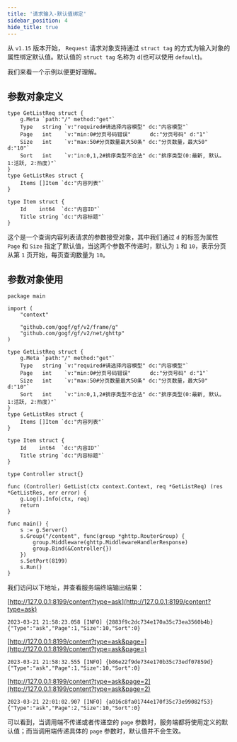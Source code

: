 ```yaml
---
title: '请求输入-默认值绑定'
sidebar_position: 4
hide_title: true
---
```


从 `v1.15` 版本开始， `Request` 请求对象支持通过 `struct tag` 的方式为输入对象的属性绑定默认值。默认值的 `struct tag` 名称为 `d`(也可以使用 `default`)。

我们来看一个示例以便更好理解。

## 参数对象定义

```
type GetListReq struct {
	g.Meta `path:"/" method:"get"`
	Type   string `v:"required#请选择内容模型" dc:"内容模型"`
	Page   int    `v:"min:0#分页号码错误"      dc:"分页号码" d:"1"`
	Size   int    `v:"max:50#分页数量最大50条" dc:"分页数量，最大50" d:"10"`
	Sort   int    `v:"in:0,1,2#排序类型不合法" dc:"排序类型(0:最新, 默认。1:活跃, 2:热度)"`
}
type GetListRes struct {
	Items []Item `dc:"内容列表"`
}

type Item struct {
	Id    int64  `dc:"内容ID"`
	Title string `dc:"内容标题"`
}
```

这个是一个查询内容列表请求的参数接受对象，其中我们通过 `d` 的标签为属性 `Page` 和 `Size` 指定了默认值，当这两个参数不传递时，默认为 `1` 和 `10`，表示分页从第 `1` 页开始，每页查询数量为 `10`。

## 参数对象使用

```
package main

import (
	"context"

	"github.com/gogf/gf/v2/frame/g"
	"github.com/gogf/gf/v2/net/ghttp"
)

type GetListReq struct {
	g.Meta `path:"/" method:"get"`
	Type   string `v:"required#请选择内容模型" dc:"内容模型"`
	Page   int    `v:"min:0#分页号码错误"      dc:"分页号码" d:"1"`
	Size   int    `v:"max:50#分页数量最大50条" dc:"分页数量，最大50" d:"10"`
	Sort   int    `v:"in:0,1,2#排序类型不合法" dc:"排序类型(0:最新, 默认。1:活跃, 2:热度)"`
}
type GetListRes struct {
	Items []Item `dc:"内容列表"`
}

type Item struct {
	Id    int64  `dc:"内容ID"`
	Title string `dc:"内容标题"`
}

type Controller struct{}

func (Controller) GetList(ctx context.Context, req *GetListReq) (res *GetListRes, err error) {
	g.Log().Info(ctx, req)
	return
}

func main() {
	s := g.Server()
	s.Group("/content", func(group *ghttp.RouterGroup) {
		group.Middleware(ghttp.MiddlewareHandlerResponse)
		group.Bind(&Controller{})
	})
	s.SetPort(8199)
	s.Run()
}
```

我们访问以下地址，并查看服务端终端输出结果：

[http://127.0.0.1:8199/content?type=ask](http://127.0.0.1:8199/content?type=ask)

```
2023-03-21 21:58:23.058 [INFO] {2883f9c2dc734e170a35c73ea3560b4b} {"Type":"ask","Page":1,"Size":10,"Sort":0}
```

[http://127.0.0.1:8199/content?type=ask&page=](http://127.0.0.1:8199/content?type=ask&page=)

```
2023-03-21 21:58:32.555 [INFO] {b86e22f9de734e170b35c73edf07859d} {"Type":"ask","Page":1,"Size":10,"Sort":0}
```

[http://127.0.0.1:8199/content?type=ask&page=2](http://127.0.0.1:8199/content?type=ask&page=2)

```
2023-03-21 22:01:02.907 [INFO] {a016c8fa01744e170f35c73e99082f53} {"Type":"ask","Page":2,"Size":10,"Sort":0}
```

可以看到，当调用端不传递或者传递空的 `page` 参数时，服务端都将使用定义的默认值；而当调用端传递具体的 `page` 参数时，默认值并不会生效。